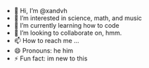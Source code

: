- 👋 Hi, I’m @xandvh
- 👀 I’m interested in science, math, and music
- 🌱 I’m currently learning how to code
- 💞️ I’m looking to collaborate on, hmm.
- 📫 How to reach me ...
- 😄 Pronouns: he him
- ⚡ Fun fact: im new to this

<!---
xandvh/xandvh is a ✨ special ✨ repository because its `README.md` (this file) appears on your GitHub profile.
You can click the Preview link to take a look at your changes.
--->
